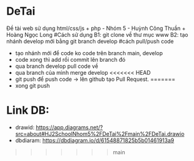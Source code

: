 # DeTai
Đề tài web sử dụng html/css/js + php - Nhóm 5 - Huỳnh Công Thuần + Hoàng Ngọc Long
#Cách sử dụng
B1: git clone về thư mục www
B2: tạo nhánh develop mới bằng git branch develop
#cách pull/push code
- tạo nhánh mới để code ko code trên branch main, develop
- code xong thì add rồi commit lên branch đó
- qua branch develop pull code về
- qua branch của mình merge develop
<<<<<<< HEAD
- git push để push code -> lên github tạo Pull Request.
=======
- xong git push
# Link DB: 
  - drawid: https://app.diagrams.net/?src=about#HJ2SchoolNhom5%2FDeTai%2Fmain%2FDeTai.drawio
  - dbdiaram: https://dbdiagram.io/d/61548871825b5b01461913a9
>>>>>>> main
